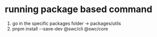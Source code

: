 # running package based command
1. go in the specific packages folder -> packages/utils
2. pnpm install --save-dev @swc/cli @swc/core 

